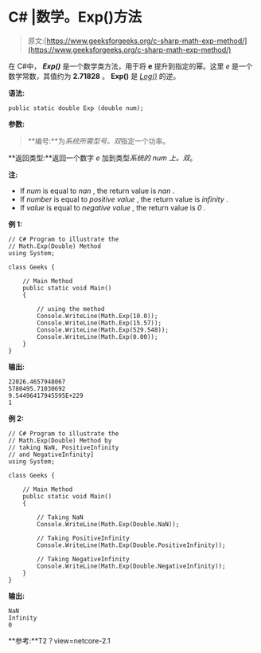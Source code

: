 # C# |数学。Exp()方法

> 原文:[https://www.geeksforgeeks.org/c-sharp-math-exp-method/](https://www.geeksforgeeks.org/c-sharp-math-exp-method/)

在 C#中， ***Exp()*** 是一个数学类方法，用于将 **e** 提升到指定的幂。这里 *e* 是一个数学常数，其值约为 **2.71828** 。 **Exp()** 是 *[Log()](https://www.geeksforgeeks.org/c-math-log-method/)* 的逆。

**语法:**

```
public static double Exp (double num);
```

**参数:**

> **编号:**为*系统所需型号。双*指定一个功率。

**返回类型:**返回一个数字 *e* 加到类型*系统的 *num* 上。双*。

**注:**

*   If *num* is equal to *nan* , the return value is *nan* .
*   If *number* is equal to *positive value* , the return value is *infinity* .
*   If *value* is equal to *negative value* , the return value is *0* .

**例 1:**

```
// C# Program to illustrate the
// Math.Exp(Double) Method
using System;

class Geeks {

    // Main Method
    public static void Main()
    {

        // using the method
        Console.WriteLine(Math.Exp(10.0));
        Console.WriteLine(Math.Exp(15.57));
        Console.WriteLine(Math.Exp(529.548));
        Console.WriteLine(Math.Exp(0.00));
    }
}
```

**输出:**

```
22026.4657948067
5780495.71030692
9.54496417945595E+229
1

```

**例 2:**

```
// C# Program to illustrate the
// Math.Exp(Double) Method by 
// taking NaN, PositiveInfinity
// and NegativeInfinity]
using System;

class Geeks {

    // Main Method
    public static void Main()
    {

        // Taking NaN
        Console.WriteLine(Math.Exp(Double.NaN));

        // Taking PositiveInfinity
        Console.WriteLine(Math.Exp(Double.PositiveInfinity));

        // Taking NegativeInfinity
        Console.WriteLine(Math.Exp(Double.NegativeInfinity));
    }
}
```

**输出:**

```
NaN
Infinity
0

```

**参考:**T2？view=netcore-2.1